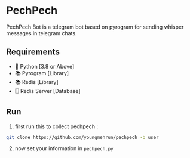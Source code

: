 # PechPech
PechPech Bot is a telegram bot based on pyrogram
for sending whisper messages in telegram chats.

## Requirements 
- 🐍 Python [3.8 or Above] 
- 📚 Pyrogram [Library]
- 📚 Redis [Library]
- 🗄 Redis Server [Database]

## Run
1. first run this to collect pechpech :
```bash
git clone https://github.com/youngmehrun/pechpech -b user
```
2. now set your information in `pechpech.py`
